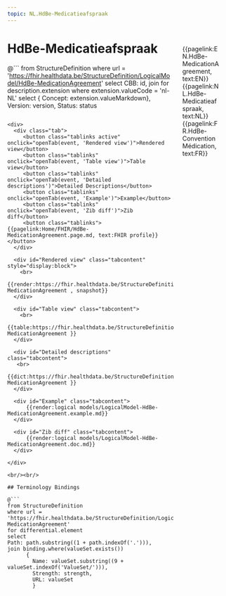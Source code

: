 ```yaml
---
topic: NL.HdBe-Medicatieafspraak
---
```


<div style="float:right;width:85px;padding:10px;margin:10">
<p>{{pagelink:EN.HdBe-MedicationAgreement, text:EN}}  {{pagelink:NL.HdBe-Medicatieafspraak, text:NL}}  {{pagelink:FR.HdBe-ConventionMédication, text:FR}}<p>
</div>

# HdBe-Medicatieafspraak



@```
from StructureDefinition
where url = 'https://fhir.healthdata.be/StructureDefinition/LogicalModel/HdBe-MedicationAgreement'
select 
CBB: id,
join for description.extension where extension.valueCode = 'nl-NL' select { Concept: extension.valueMarkdown}, 
Version: version,
Status: status
```

<div>
  <div class="tab">
     <button class="tablinks active" onclick="openTab(event, 'Rendered view')">Rendered view</button>
     <button class="tablinks" onclick="openTab(event, 'Table view')">Table view</button>
     <button class="tablinks" onclick="openTab(event, 'Detailed descriptions')">Detailed Descriptions</button>
     <button class="tablinks" onclick="openTab(event, 'Example')">Example</button>
     <button class="tablinks" onclick="openTab(event, 'Zib diff')">Zib diff</button>
     <button class="tablinks">{{pagelink:Home/FHIR/HdBe-MedicationAgreement.page.md, text:FHIR profile}}</button>
  </div>

  <div id="Rendered view" class="tabcontent" style="display:block">
    <br>
      {{render:https://fhir.healthdata.be/StructureDefinition/LogicalModel/HdBe-MedicationAgreement , snapshot}}
  </div>

  <div id="Table view" class="tabcontent">
    <br>
      {{table:https://fhir.healthdata.be/StructureDefinition/LogicalModel/HdBe-MedicationAgreement }}
  </div>

  <div id="Detailed descriptions" class="tabcontent">
   <br>
      {{dict:https://fhir.healthdata.be/StructureDefinition/LogicalModel/HdBe-MedicationAgreement }}
  </div>

  <div id="Example" class="tabcontent">
      {{render:logical models/LogicalModel-HdBe-MedicationAgreement.example.md}}
  </div>

  <div id="Zib diff" class="tabcontent">
      {{render:logical models/LogicalModel-HdBe-MedicationAgreement.doc.md}}
  </div>

</div>

<br/><br/> 

## Terminology Bindings

@```
from StructureDefinition
where url = 'https://fhir.healthdata.be/StructureDefinition/LogicalModel/HdBe-MedicationAgreement'
for differential.element
select
Path: path.substring((1 + path.indexOf('.'))),
join binding.where(valueSet.exists())
      { 
        Name: valueSet.substring((9 + valueSet.indexOf('ValueSet/'))),
        Strength: strength,
        URL: valueSet
        }
```  